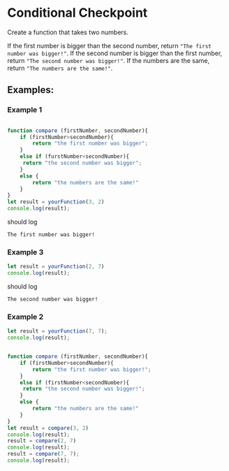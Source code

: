 # Conditional Checkpoint
Create a function that takes two numbers.

If the first number is bigger than the second number, return `"The first number was bigger!"`.
If the second number is bigger than the first number, return `"The second number was bigger!"`.
If the numbers are the same, return `"The numbers are the same!"`.

## Examples:

### Example 1

```js

function compare (firstNumber, secondNumber){
    if (firstNumber>secondNumber){
        return "the first number was bigger";
    }
    else if (furstNumber<secondNumber){
     return "the second number was bigger";
    }
    else {
        return "the numbers are the same!"
    }
}
let result = yourFunction(3, 2)
console.log(result);
```

should log 

```
The first number was bigger!
```

### Example 3

```js
let result = yourFunction(2, 7)
console.log(result);
```

should log


```
The second number was bigger!
```

### Example 2

```js
let result = yourFunction(7, 7);
console.log(result);


function compare (firstNumber, secondNumber){
    if (firstNumber>secondNumber){
        return "the first number was bigger!";
    }
    else if (firstNumber<secondNumber){
     return "the second number was bigger!";
    }
    else {
        return "the numbers are the same!"
    }
}
let result = compare(3, 2)
console.log(result);
result = compare(2, 7)
console.log(result);
result = compare(7, 7);
console.log(result);